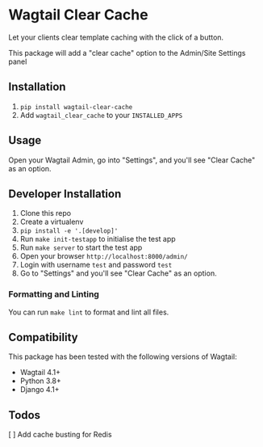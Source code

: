# Wagtail Clear Cache

Let your clients clear template caching with the click of a button.

This package will add a "clear cache" option to the Admin/Site Settings panel

## Installation

1. `pip install wagtail-clear-cache`
2. Add `wagtail_clear_cache` to your `INSTALLED_APPS`

## Usage

Open your Wagtail Admin, go into "Settings", and you'll see "Clear Cache" as an option.

## Developer Installation

1. Clone this repo
2. Create a virtualenv
3. `pip install -e '.[develop]'`
4. Run `make init-testapp` to initialise the test app
5. Run `make server` to start the test app
6. Open your browser `http://localhost:8000/admin/`
7. Login with username `test` and password `test`
8. Go to "Settings" and you'll see "Clear Cache" as an option.

### Formatting and Linting

You can run `make lint` to format and lint all files.

## Compatibility

This package has been tested with the following versions of Wagtail:

- Wagtail 4.1+
- Python 3.8+
- Django 4.1+

## Todos

[ ] Add cache busting for Redis
